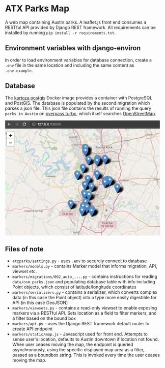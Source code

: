 # ATX Parks Map

A web map containing Austin parks. A leaflet.js front end consumes a RESTful API provided by Django REST framework. All requirements can be installed by running `pip install -r requirements.txt`.

## Environment variables with django-environ

In order to load environment variables for database connection, create a `.env` file in the same location and including the same content as `.env.example`.

## Database

The [kartoza postgis](https://hub.docker.com/r/kartoza/postgis/) Docker image provides a container with PostgreSQL and PostGIS. The database is populated by the second migration which parses a json file. This json file contains the results of running the query `parks in Austin` on [overpass turbo](https://overpass-turbo.eu/), which itself searches [OpenStreetMap](http://www.openstreetmap.org/).

![Default view](data/screenshot.png)

## Files of note

* `atxparks/settings.py` - uses `.env` to securely connect to database
* `markers/models.py` - contains Marker model that informs migration, API, viewset etc.
* `markers/migrations/002_auto_....py` - contains instructions for reading `data/osm_parks.json` and populating database table with info including Point objects, which consist of latitude/longitude coordinates
* `markers/serializers.py` - contains a serializer, which converts complex data (in this case the Point object) into a type more easily digestible for API (in this case GeoJSON)
* `markers/viewsets.py` - contains a read-only viewset to enable exposing markers via a RESTful API. Sets location as a field to filter markers, and a filter based on the bound box
* `markers/api.py` - uses the Django REST framework default router to create API endpoint
* `markers/static/map.js` - Javascript used for front end. Attempts to sense user's location, defaults to Austin downtown if location not found. When user ceases moving the map, the endpoint is queried asynchronously, using the specific displayed map area as a filter, passed as a boundbox string. This is invoked every time the user ceases moving the map.
